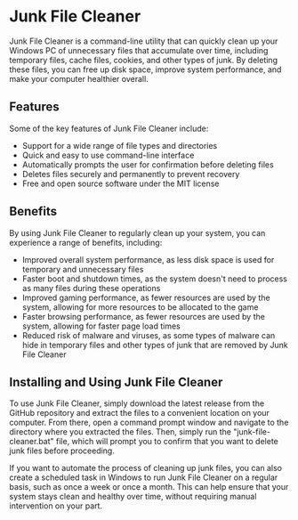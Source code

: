 
# Junk File Cleaner

Junk File Cleaner is a command-line utility that can quickly clean up your Windows PC of unnecessary files that accumulate over time, including temporary files, cache files, cookies, and other types of junk. By deleting these files, you can free up disk space, improve system performance, and make your computer healthier overall.

## Features

Some of the key features of Junk File Cleaner include:

-   Support for a wide range of file types and directories
-   Quick and easy to use command-line interface
-   Automatically prompts the user for confirmation before deleting files
-   Deletes files securely and permanently to prevent recovery
-   Free and open source software under the MIT license

## Benefits

By using Junk File Cleaner to regularly clean up your system, you can experience a range of benefits, including:

-   Improved overall system performance, as less disk space is used for temporary and unnecessary files
-   Faster boot and shutdown times, as the system doesn't need to process as many files during these operations
-   Improved gaming performance, as fewer resources are used by the system, allowing for more resources to be allocated to the game
-   Faster browsing performance, as fewer resources are used by the system, allowing for faster page load times
-   Reduced risk of malware and viruses, as some types of malware can hide in temporary files and other types of junk that are removed by Junk File Cleaner

## Installing and Using Junk File Cleaner

To use Junk File Cleaner, simply download the latest release from the GitHub repository and extract the files to a convenient location on your computer. From there, open a command prompt window and navigate to the directory where you extracted the files. Then, simply run the "junk-file-cleaner.bat" file, which will prompt you to confirm that you want to delete junk files before proceeding.

If you want to automate the process of cleaning up junk files, you can also create a scheduled task in Windows to run Junk File Cleaner on a regular basis, such as once a week or once a month. This can help ensure that your system stays clean and healthy over time, without requiring manual intervention on your part.
